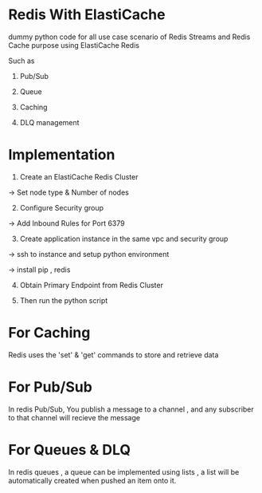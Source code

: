 # Redis With ElastiCache

dummy python code for all use case scenario of Redis Streams and Redis Cache purpose using ElastiCache Redis

Such as

1. Pub/Sub

2. Queue

3. Caching

4. DLQ management

# Implementation

1. Create an ElastiCache Redis Cluster 

→ Set node type & Number of nodes

2. Configure Security group 

→ Add Inbound Rules for Port 6379

3. Create application instance in the same vpc and security group

→ ssh to instance and setup python environment

-> install pip , redis

4. Obtain Primary Endpoint from Redis Cluster
   
5. Then run the python script

# For Caching 
Redis uses the 'set' & 'get' commands to store and retrieve data

# For Pub/Sub
In redis Pub/Sub, You publish a message to a channel , and any subscriber to that channel will recieve the message

# For Queues & DLQ
In redis queues , a queue can be implemented using lists , a list will be automatically created when pushed an item onto it.

